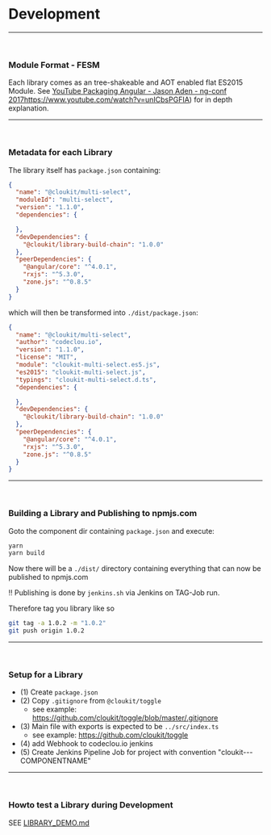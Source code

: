 # Development

-----

&nbsp;

### Module Format - FESM

Each library comes as an tree-shakeable and AOT enabled flat ES2015 Module.
See [YouTube Packaging Angular - Jason Aden - ng-conf 2017]()https://www.youtube.com/watch?v=unICbsPGFIA) for in depth explanation.

-----

&nbsp;

### Metadata for each Library

The library itself has `package.json` containing:

```json
{
  "name": "@cloukit/multi-select",
  "moduleId": "multi-select",
  "version": "1.1.0",
  "dependencies": {

  },
  "devDependencies": {
    "@cloukit/library-build-chain": "1.0.0"
  },
  "peerDependencies": {
    "@angular/core": "^4.0.1",
    "rxjs": "^5.3.0",
    "zone.js": "^0.8.5"
  }
}
```

which will then be transformed into `./dist/package.json`:

```json
{
  "name": "@cloukit/multi-select",
  "author": "codeclou.io",
  "version": "1.1.0",
  "license": "MIT",
  "module": "cloukit-multi-select.es5.js",
  "es2015": "cloukit-multi-select.js",
  "typings": "cloukit-multi-select.d.ts",
  "dependencies": {

  },
  "devDependencies": {
    "@cloukit/library-build-chain": "1.0.0"
  },
  "peerDependencies": {
    "@angular/core": "^4.0.1",
    "rxjs": "^5.3.0",
    "zone.js": "^0.8.5"
  }
}
```

-----

&nbsp;

### Building a Library and Publishing to npmjs.com

Goto the component dir containing `package.json` and execute:

```bash
yarn
yarn build
```

Now there will be a `./dist/` directory containing everything that can now be published to npmjs.com

:bangbang: Publishing is done by `jenkins.sh` via Jenkins on TAG-Job run.

Therefore tag you library like so

```bash
git tag -a 1.0.2 -m "1.0.2"
git push origin 1.0.2
```

-----

&nbsp;

### Setup for a Library

  * (1) Create `package.json`
  * (2) Copy `.gitignore` from `@cloukit/toggle`
    * see example: https://github.com/cloukit/toggle/blob/master/.gitignore
  * (3) Main file with exports is expected to be `../src/index.ts`
    * see example: https://github.com/cloukit/toggle
  * (4) add Webhook to codeclou.io jenkins
  * (5) Create Jenkins Pipeline Job for project with convention "cloukit---COMPONENTNAME"

-----


&nbsp;

### Howto test a Library during Development

SEE [LIBRARY_DEMO.md](./LIBRARY_DEMO.md)



